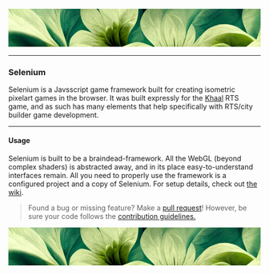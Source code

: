 ![top-banner](./.github/banner.jpg)

---

### Selenium
Selenium is a Javsscript game framework built for creating isometric pixelart games in the browser. It was built expressly for the [Khaal](https://github.com/sephelim/khaal) RTS game, and as such has many elements that help specifically with RTS/city builder game development.

---

#### Usage
Selenium is built to be a braindead-framework. All the WebGL (beyond complex shaders) is abstracted away, and in its place easy-to-understand interfaces remain. All you need to properly use the framework is a configured project and a copy of Selenium. For setup details, check out [the wiki](https://github.com/sephelim/selenium/wiki).

> Found a bug or missing feature? Make a [pull request](https://github.com/sephelim/selenium/pulls)! However, be sure your code follows the [contribution guidelines.](./CONTRIBUTING.md)

![bottom-banner](./.github/banner.jpg)